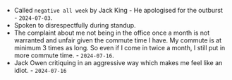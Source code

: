 - Called `negative all week` by Jack King - He apologised for the outburst - `2024-07-03`.
- Spoken to disrespectfully during standup.
- The complaint about me not being in the office once a month is not warranted and unfair given the commute time I have. My commute is at minimum 3 times as long. So even if I come in twice a month, I still put in more commute time. - `2024-07-16`.
- Jack Owen critiquing in an aggressive way which makes me feel like an idiot. - `2024-07-16`
